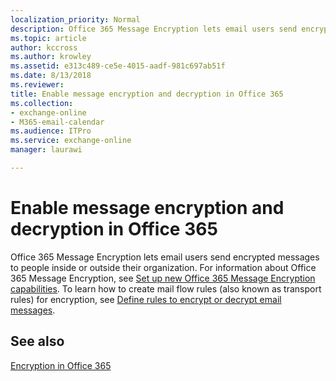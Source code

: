 ```yaml
---
localization_priority: Normal
description: Office 365 Message Encryption lets email users send encrypted messages to people inside or outside their organization.
ms.topic: article
author: kccross
ms.author: krowley
ms.assetid: e313c489-ce5e-4015-aadf-981c697ab51f
ms.date: 8/13/2018
ms.reviewer: 
title: Enable message encryption and decryption in Office 365
ms.collection: 
- exchange-online
- M365-email-calendar
ms.audience: ITPro
ms.service: exchange-online
manager: laurawi

---
```


# Enable message encryption and decryption in Office 365

Office 365 Message Encryption lets email users send encrypted messages to people inside or outside their organization. For information about Office 365 Message Encryption, see [Set up new Office 365 Message Encryption capabilities](https://support.office.com/article/7ff0c040-b25c-4378-9904-b1b50210d00e). To learn how to create mail flow rules (also known as transport rules) for encryption, see [Define rules to encrypt or decrypt email messages](https://go.microsoft.com/fwlink/p/?LinkID=402846).

## See also

[Encryption in Office 365](https://go.microsoft.com/fwlink/p/?LinkID=392525)

